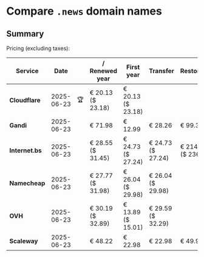 # Compare `.news` domain names

## Summary

Pricing (excluding taxes):

| Service | Date |  | / Renewed year | First year | Transfer | Restoration |
|--|--|--|--|--|--|--|
| **Cloudflare** | 2025-06-23 | 🏆 | € 20.13<br>($ 23.18) | € 20.13<br>($ 23.18) |  |  |
| **Gandi** | 2025-06-23 |  | € 71.98 | € 12.99 | € 28.26 | € 99.31 |
| **Internet.bs** | 2025-06-23 |  | € 28.55<br>($ 31.45) | € 24.73<br>($ 27.24) | € 24.73<br>($ 27.24) | € 214.85<br>($ 236.65) |
| **Namecheap** | 2025-06-23 |  | € 27.77<br>($ 31.98) | € 26.04<br>($ 29.98) | € 26.04<br>($ 29.98) |  |
| **OVH** | 2025-06-23 |  | € 30.19<br>($ 32.89) | € 13.89<br>($ 15.01) | € 29.59<br>($ 32.29) |  |
| **Scaleway** | 2025-06-23 |  | € 48.22 | € 22.98 | € 22.98 | € 49.99 |
